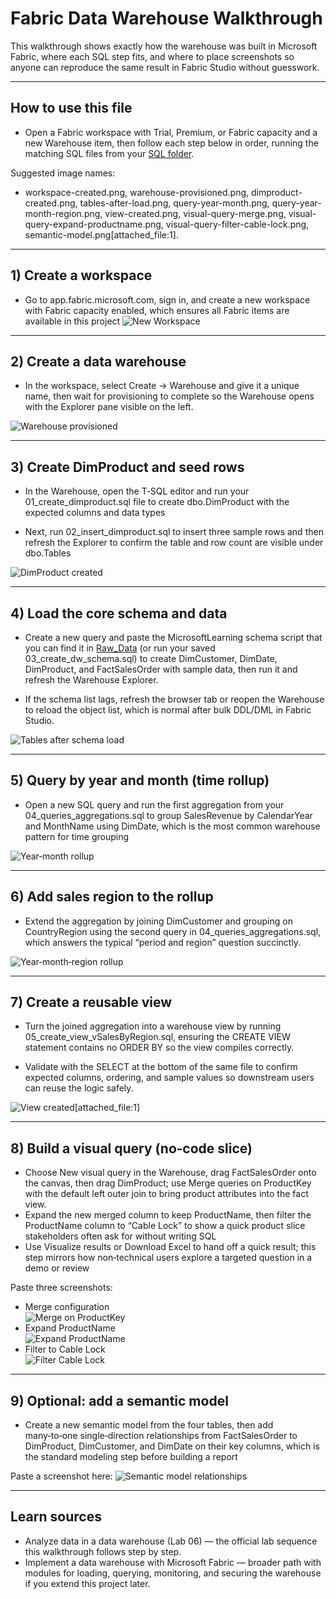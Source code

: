 # Fabric Data Warehouse Walkthrough

This walkthrough shows exactly how the warehouse was built in Microsoft Fabric, where each SQL step fits, and where to place screenshots so anyone can reproduce the same result in Fabric Studio without guesswork.  

---

## How to use this file

- Open a Fabric workspace with Trial, Premium, or Fabric capacity and a new Warehouse item, then follow each step below in order, running the matching SQL files from your [SQL folder](../SQL/).  


Suggested image names:
- workspace-created.png, warehouse-provisioned.png, dimproduct-created.png, tables-after-load.png, query-year-month.png, query-year-month-region.png, view-created.png, visual-query-merge.png, visual-query-expand-productname.png, visual-query-filter-cable-lock.png, semantic-model.png[attached_file:1].  

---

## 1) Create a workspace

- Go to app.fabric.microsoft.com, sign in, and create a new workspace with Fabric capacity enabled, which ensures all Fabric items are available in this project ![New Workspace](/Image_warehouse/new-workspace.png)

---

## 2) Create a data warehouse

- In the workspace, select Create → Warehouse and give it a unique name, then wait for provisioning to complete so the Warehouse opens with the Explorer pane visible on the left. 


![Warehouse provisioned](/Image_warehouse/ready-data-warehouse.png)

---

## 3) Create DimProduct and seed rows

- In the Warehouse, open the T‑SQL editor and run your 01_create_dimproduct.sql file to create dbo.DimProduct with the expected columns and data types

- Next, run 02_insert_dimproduct.sql to insert three sample rows and then refresh the Explorer to confirm the table and row count are visible under dbo.Tables  


![DimProduct created](/Image_warehouse/dimproduct-created.png)

---

## 4) Load the core schema and data

- Create a new query and paste the MicrosoftLearning schema script that you can find it in [Raw_Data](/Docs_warehouse/Raw_Data/create-dw.txt) (or run your saved 03_create_dw_schema.sql) to create DimCustomer, DimDate, DimProduct, and FactSalesOrder with sample data, then run it and refresh the Warehouse Explorer.

- If the schema list lags, refresh the browser tab or reopen the Warehouse to reload the object list, which is normal after bulk DDL/DML in Fabric Studio. 

![Tables after schema load](/Image_warehouse/tables-after-load.png)

---

## 5) Query by year and month (time rollup)

- Open a new SQL query and run the first aggregation from your 04_queries_aggregations.sql to group SalesRevenue by CalendarYear and MonthName using DimDate, which is the most common warehouse pattern for time grouping  


![Year‑month rollup](/Image_warehouse/query-year-month.png)

---

## 6) Add sales region to the rollup

- Extend the aggregation by joining DimCustomer and grouping on CountryRegion using the second query in 04_queries_aggregations.sql, which answers the typical “period and region” question succinctly.  

![Year‑month‑region rollup](/Image_warehouse/query-year-month-region.png)

---

## 7) Create a reusable view

- Turn the joined aggregation into a warehouse view by running 05_create_view_vSalesByRegion.sql, ensuring the CREATE VIEW statement contains no ORDER BY so the view compiles correctly.

- Validate with the SELECT at the bottom of the same file to confirm expected columns, ordering, and sample values so downstream users can reuse the logic safely.  

![View created](/Image_warehouse/view-created.png)[attached_file:1]

---

## 8) Build a visual query (no‑code slice)

- Choose New visual query in the Warehouse, drag FactSalesOrder onto the canvas, then drag DimProduct; use Merge queries on ProductKey with the default left outer join to bring product attributes into the fact view.  
- Expand the new merged column to keep ProductName, then filter the ProductName column to “Cable Lock” to show a quick product slice stakeholders often ask for without writing SQL  
- Use Visualize results or Download Excel to hand off a quick result; this step mirrors how non‑technical users explore a targeted question in a demo or review  

Paste three screenshots:
- Merge configuration  
![Merge on ProductKey](/Image_warehouse/visual-query-merge.png)
- Expand ProductName  
![Expand ProductName](/Image_warehouse/visual-query-expand-productname.png) 
- Filter to Cable Lock  
![Filter Cable Lock](/Image_warehouse/visual-query-filter-cable-lock.png)

---

## 9) Optional: add a semantic model

- Create a new semantic model from the four tables, then add many‑to‑one single‑direction relationships from FactSalesOrder to DimProduct, DimCustomer, and DimDate on their key columns, which is the standard modeling step before building a report


Paste a screenshot here:
![Semantic model relationships](/Image_warehouse/semantic-model-relationships.png)


---

## Learn sources

- Analyze data in a data warehouse (Lab 06) — the official lab sequence this walkthrough follows step by step.  
- Implement a data warehouse with Microsoft Fabric — broader path with modules for loading, querying, monitoring, and securing the warehouse if you extend this project later.  
